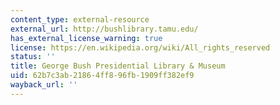 ```yaml
---
content_type: external-resource
external_url: http://bushlibrary.tamu.edu/
has_external_license_warning: true
license: https://en.wikipedia.org/wiki/All_rights_reserved
status: ''
title: George Bush Presidential Library & Museum
uid: 62b7c3ab-2186-4ff8-96fb-1909ff382ef9
wayback_url: ''
---
```

